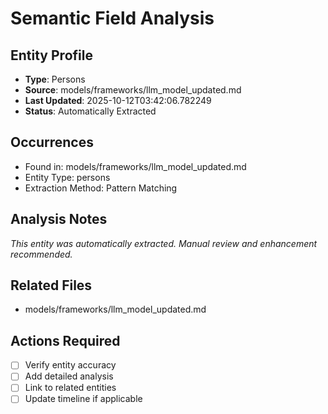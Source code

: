 # Semantic Field Analysis

## Entity Profile
- **Type**: Persons
- **Source**: models/frameworks/llm_model_updated.md
- **Last Updated**: 2025-10-12T03:42:06.782249
- **Status**: Automatically Extracted

## Occurrences
- Found in: models/frameworks/llm_model_updated.md
- Entity Type: persons
- Extraction Method: Pattern Matching

## Analysis Notes
*This entity was automatically extracted. Manual review and enhancement recommended.*

## Related Files
- models/frameworks/llm_model_updated.md

## Actions Required
- [ ] Verify entity accuracy
- [ ] Add detailed analysis
- [ ] Link to related entities
- [ ] Update timeline if applicable

